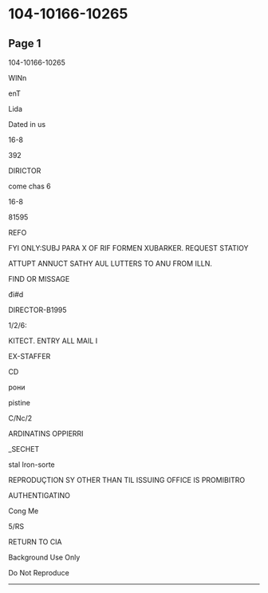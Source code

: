 # 104-10166-10265

## Page 1

104-10166-10265

WINn

enT

Lida

Dated in us

16-8

392

DIRICTOR

come chas 6

16-8

81595

REFO

FYI ONLY:SUBJ PARA X OF RIF FORMEN XUBARKER. REQUEST STATIOY

ATTUPT ANNUCT SATHY AUL LUTTERS TO ANU FROM ILLN.

FIND OR MISSAGE

đi#d

DIRECTOR-B1995

1/2/6:

KITECT. ENTRY ALL MAIL I

EX-STAFFER

CD

рони

pistine

C/Nc/2

ARDINATINS OPPIERRI

_SECHET

stal Iron-sorte

REPRODUÇTION SY OTHER THAN TIL ISSUING OFFICE IS PROMIBITRO

AUTHENTIGATINO

Cong Me

5/RS

RETURN TO CIA

Background Use Only

Do Not Reproduce

---

